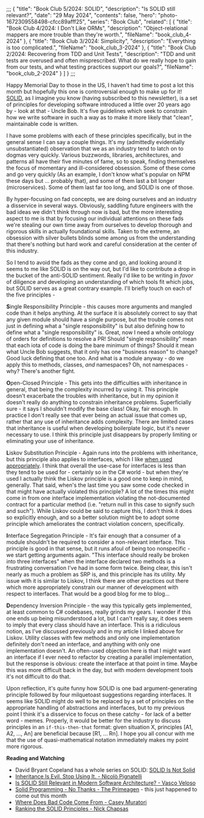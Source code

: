;;;
{
	"title": "Book Club 5/2024: SOLID",
	"description": "Is SOLID still relevant?",
	"date": "29 May 2024",
	"contents": false,
	"hero": "photo-1672309558498-cfcc89afff25",
	"series": "Book Club",
    "related": [
		{ "title": "Book Club 4/2024: I Don't Like ORMs", "description": "Object-relational mappers are more trouble than they're worth.", "fileName": "book_club_4-2024" },
		{ "title": "Book Club 3/2024: Simplicity", "description": "Everything is too complicated.", "fileName": "book_club_3-2024" },
		{ "title": "Book Club 2/2024: Recovering from TDD and Unit Tests", "description": "TDD and unit tests are overused and often misprescribed. What do we really hope to gain from our tests, and what testing practices support our goals?", "fileName": "book_club_2-2024" }
	]
}
;;;

Happy Memorial Day to those in the US, I haven't had time to post a lot this month but hopefully this one is controversial enough to make up for it! [SOLID](https://en.wikipedia.org/wiki/SOLID), as I imagine you know (having subscribed to this newsletter), is a set of principles for developing software introduced a little over 20 years ago by - look at that - Uncle Bob. It's five guidelines which seek to constrain how we write software in such a way as to make it more likely that "clean", maintainable code is written.

I have some problems with each of these principles specifically, but in the general sense I can say a couple things. It's my (admittedly evidentially unsubstantiated) observation that we as an industry tend to latch on to dogmas very quickly. Various buzzwords, libraries, architectures, and patterns all have their five minutes of fame, so to speak, finding themselves the focus of momentary and ill-considered obsession. Some of these come and go very quickly (As an example, I don't know what's popular on NPM these days but ... probably that), and some of them last a bit longer (microservices). Some of them last far too long, and SOLID is one of those.

By hyper-focusing on fad concepts, we are doing ourselves and an industry a disservice in several ways. Obviously, saddling future engineers with the bad ideas we didn't think through now is bad, but the more interesting aspect to me is that by focusing our individual attentions on these fads we're stealing our own time away from ourselves to develop thorough and rigorous skills in actually foundational skills. Taken to the extreme, an obsession with silver bullets blinds some among us from the understanding that there's nothing but hard work and careful consideration at the center of this industry.

So I tend to avoid the fads as they come and go, and looking around it seems to me like SOLID is on the way out, but I'd like to contribute a drop in the bucket of the anti-SOLID sentiment. Really I'd like to be writing in _favor_ of diligence and developing an understanding of which tools fit which jobs, but SOLID serves as a great contrary example. I'll briefly touch on each of the five principles -

**S**ingle Responsibility Principle - this causes more arguments and mangled code than it helps anything. At the surface it is absolutely correct to say that any given module should have a single purpose, but the trouble comes not just in defining what a "single responsibility" is but also defining how to define what a "single responsibility" is. Great, now I need a whole ontology of orders for definitions to resolve a PR! Should "single responsibility" mean that each iota of code is doing the bare minimum of things? Should it mean what Uncle Bob suggests, that it only has one "business reason" to change? Good luck defining that one too. And what is a module anyway - do we apply this to methods, classes, _and_ namespaces? Oh, not namespaces - why? There's another fight.

**O**pen-Closed Principle - This gets into the difficulties with inheritance in general, that being the complexity incurred by using it. This principle doesn't exacerbate the troubles with inheritance, but in my opinion it doesn't really do anything to constrain inheritance problems. Superficially sure - it says I shouldn't modify the base class! Okay, fair enough. In practice I don't really see that ever being an actual issue that comes up, rather that any use of inheritance adds complexity. There are limited cases that inheritance is useful when developing boilerplate logic, but it's never necessary to use. I think this principle just disappears by properly limiting or eliminating your use of inheritance.

**L**iskov Substitution Principle - Again runs into the problems with inheritance, but this principle also applies to interfaces, which I like [when used appropriately](https://ian.wold.guru/Posts/four_deeply_ingrained_csharp_cliches.html#interfaces). I think that overall the use-case for interfaces is less than they tend to be used for - certainly so in the C# world - but when they're used I actually think the Liskov principle is a good one to keep in mind, generally. That said, when's the last time you saw some code checked in that might have actually violated this principle? A lot of the times this might come in from one interface implementation violating the not-documented contract for a particular method (i.e. "return null in this case to signify such and such"). While Liskov could be said to capture this, I don't think it does so explicitly enough, and so a better solution might be to adopt some principle which ameliorates the contract violation concern, specifically.

**I**nterface Segregation Principle - It's fair enough that a consumer of a module shouldn't be required to consider a non-relevant interface. This principle is good in that sense, but it runs afoul of being too nonspecific - we start getting arguments again. "This interface should really be broken into three interfaces" when the interface declared two methods is a frustrating conversation I've had in some form twice. Being clear, this isn't nearly as much a problem as SRP is, and this principle has its utility. My issue with it is similar to Liskov, I think there are other practices out there which more appropriately constrain our manner of development with respect to interfaces. That would be a good blog for me to blog...

**D**ependency Inversion Principle - the way this typically gets implemented, at least common to C# codebases, really grinds my gears. I wonder if this one ends up being misunderstood a lot, but I can't really say, it does seem to imply that every class should have an interface. This is a ridiculous notion, as I've discussed previously and in my article I linked above for Liskov. Utility classes with few methods and only one implementation definitely don't need an interface, and anything with only one implementation doesn't. An often-used objection here is that I might want an interface if I ever need to refactor by creating a parallel implementation, but the response is obvious: create the interface at that point in time. Maybe this was more difficult back in the day, but with modern development tools it's not difficult to do that.

Upon reflection, it's quite funny how SOLID is one bad argument-generating principle followed by four milquetoast suggestions regarding interfaces. It seems like SOLID might do well to be replaced by a set of principles on the appropriate handling of abstractions and interfaces, but to my previous point I think it's a disservice to focus on these catchy - for lack of a better word - memes. Properly, it would be better for the industry to discuss principles in an `if-this-then-that` format: given situation X, principles [A1, A2, ..., An] are beneficial because [R1, ... Rn]. I hope you all concur with me that the use of quasi-mathematical notation immediately makes my point more rigorous.

**Reading and Watching**

* David Bryant Copeland has a whole series on SOLID: [SOLID Is Not Solid](https://naildrivin5.com/blog/2019/11/11/solid-is-not-solid-rexamining-the-single-responsibility-principle.html)
* [Inheritance Is Evil. Stop Using It. - Nicolò Pignatelli](https://codeburst.io/inheritance-is-evil-stop-using-it-6c4f1caf5117)
* [Is SOLID Still Relevant in Modern Software Architecture? - Vasco Veloso](https://www.infoq.com/news/2021/11/solid-modern-microservices/#:~:text=According%20to%20Orner%2C%20while%20the%20practice%20of%20software,to%20functional%20programming%20and%20microservices%20architecture%2C%20with%20examples.)
* [Solid Programming - No Thanks - The Primeagen](https://www.youtube.com/watch?v=TT_RLWmIsbY) - this just happened to come out this month
* [Where Does Bad Code Come From - Casey Muratori](https://www.youtube.com/watch?v=7YpFGkG-u1w)
* [Ranking the SOLID Principles - Nick Chapsas](https://www.youtube.com/watch?v=ETdulc1xk04)